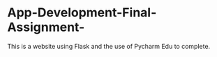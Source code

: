 # App-Development-Final-Assignment-
This is a website using Flask and the use of Pycharm Edu to complete. 
